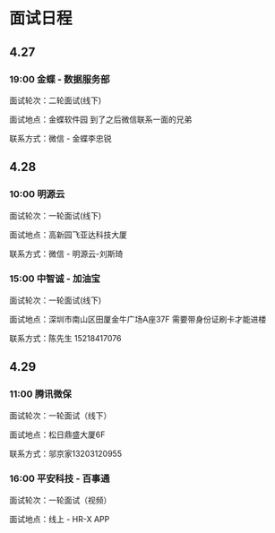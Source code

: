 # 面试日程

## 4.27

### 19:00 金蝶 - 数据服务部

面试轮次：二轮面试(线下)

面试地点：金蝶软件园 到了之后微信联系一面的兄弟

联系方式：微信 - 金蝶李忠锐 

## 4.28

### 10:00 明源云

面试轮次：一轮面试(线下)

面试地点：高新园飞亚达科技大厦

联系方式：微信 - 明源云-刘斯琦

### 15:00 中智诚 - 加油宝

面试轮次：一轮面试(线下)

面试地点：深圳市南山区田厦金牛广场A座37F 需要带身份证刷卡才能进楼

联系方式：陈先生 15218417076

## 4.29

### 11:00 腾讯微保

面试轮次：一轮面试（线下）

面试地点：松日鼎盛大厦6F

联系方式：邬京家13203120955

### 16:00 平安科技 - 百事通

面试轮次：一轮面试（视频）

面试地点：线上 - HR-X APP